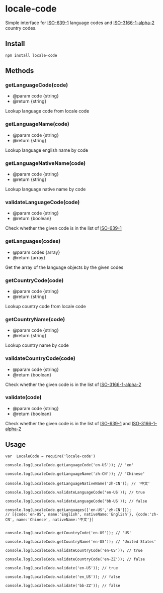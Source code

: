 # locale-code
Simple interface for [ISO-639-1](https://en.wikipedia.org/wiki/List_of_ISO_639-1_codes) language codes and [ISO-3166-1-alpha-2](https://en.wikipedia.org/wiki/ISO_3166-1_alpha-2) country codes.

## Install

```
npm install locale-code
```


## Methods


### getLanguageCode(code) 
  - @param code {string}
  - @return {string}

Lookup language code from locale code

### getLanguageName(code) 
  - @param code {string}
  - @return {string}

Lookup language english name by code

### getLanguageNativeName(code) 
  - @param code {string}
  - @return {string}

Lookup language native name by code

### validateLanguageCode(code) 
  - @param code {string}
  - @return {boolean}

Check whether the given code is in the list of [ISO-639-1](https://en.wikipedia.org/wiki/List_of_ISO_639-1_codes)

### getLanguages(codes) 
  - @param codes {array}
  - @return {array}

Get the array of the language objects by the given codes


### getCountryCode(code) 
  - @param code {string}
  - @return {string}

Lookup country code from locale code

### getCountryName(code) 
  - @param code {string}
  - @return {string}

Lookup country name by code

### validateCountryCode(code) 
  - @param code {string}
  - @return {boolean}

Check whether the given code is in the list of [ISO-3166-1-alpha-2](https://en.wikipedia.org/wiki/ISO_3166-1_alpha-2)

### validate(code) 
  - @param code {string}
  - @return {boolean}

Check whether the given code is in the list of [ISO-639-1](https://en.wikipedia.org/wiki/List_of_ISO_639-1_codes) and [ISO-3166-1-alpha-2](https://en.wikipedia.org/wiki/ISO_3166-1_alpha-2)


## Usage

```
var  LocaleCode = require('locale-code')

console.log(LocaleCode.getLanguageCode('en-US')); // 'en'

console.log(LocaleCode.getLanguageName('zh-CN')); // 'Chinese'

console.log(LocaleCode.getLanguageNativeName('zh-CN')); // '中文'

console.log(LocaleCode.validateLanguageCode('en-US')); // true

console.log(LocaleCode.validateLanguageCode('bb-US')); // false

console.log(LocaleCode.getLanguages(['en-US','zh-CN'])); 
// [{code:'en-US', name:'English', nativeName:'English'}, {code:'zh-CN', name:'Chinese', nativeName:'中文'}]


console.log(LocaleCode.getCountryCode('en-US')); // 'US'

console.log(LocaleCode.getCountryName('en-US')); // 'United States'

console.log(LocaleCode.validateCountryCode('en-US')); // true

console.log(LocaleCode.validateCountryCode('en-ZZ')); // false

console.log(LocaleCode.validate('en-US')); // true

console.log(LocaleCode.validate('en_US')); // false

console.log(LocaleCode.validate('bb-ZZ')); // false

```